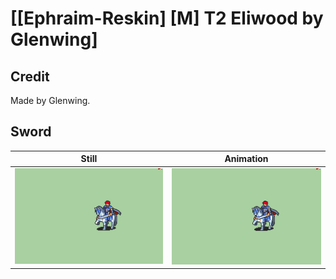 # [\[Ephraim-Reskin\] \[M\] T2 Eliwood by Glenwing]

## Credit

Made by Glenwing.
	
## Sword

| Still | Animation |
| :---: | :-------: |
| ![Sword still](./Sword_000.png) | ![Sword animation](./Sword.gif) |
